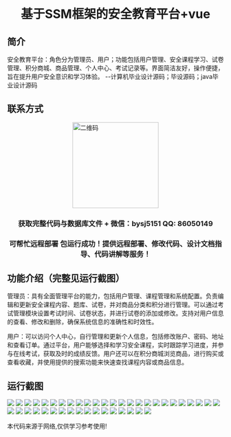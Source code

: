 <p><h1 align="center">基于SSM框架的安全教育平台+vue</h1></p>

## 简介
安全教育平台：角色分为管理员、用户；功能包括用户管理、安全课程学习、试卷管理、积分商城、商品管理、个人中心、考试记录等。界面简洁友好，操作便捷，旨在提升用户安全意识和学习体验。    --计算机毕业设计源码；毕设源码；java毕业设计源码


## 联系方式
<img src="https://bs-1329754181.cos.ap-shanghai.myqcloud.com/wx.jpg" alt="二维码" style="display: block; margin: 0 auto;" width="200px">
<p><h3 align="center">获取完整代码与数据库文件 + 微信：bysj5151 QQ: 86050149</h3></p>
<p><h3 align="center">可帮忙远程部署 包运行成功！提供远程部署、修改代码、设计文档指导、代码讲解等服务！</h3></p>

## 功能介绍（完整见运行截图）
管理员：具有全面管理平台的能力，包括用户管理、课程管理和系统配置。负责编辑和更新安全课程内容、题库、试卷，并对商品分类和积分进行管理。可以通过考试管理模块设置考试时间、试卷状态，并进行试卷的添加或修改。支持对用户信息的查看、修改和删除，确保系统信息的准确性和时效性。

用户：可以访问个人中心，自行管理和更新个人信息，包括修改账户、密码、地址和查看订单。通过平台，用户能够选择和学习安全课程，实时跟踪学习进度，并参与在线考试，获取及时的成绩反馈。用户还可以在积分商城浏览商品，进行购买或查看收藏，并使用提供的搜索功能来快速查找课程内容或商品信息。


## 运行截图
![](https://bs-1329754181.cos.ap-shanghai.myqcloud.com/ssm/SecurityEducationPlatform/img/001.jpg)
![](https://bs-1329754181.cos.ap-shanghai.myqcloud.com/ssm/SecurityEducationPlatform/img/002.jpg)
![](https://bs-1329754181.cos.ap-shanghai.myqcloud.com/ssm/SecurityEducationPlatform/img/003.jpg)
![](https://bs-1329754181.cos.ap-shanghai.myqcloud.com/ssm/SecurityEducationPlatform/img/004.jpg)
![](https://bs-1329754181.cos.ap-shanghai.myqcloud.com/ssm/SecurityEducationPlatform/img/005.jpg)
![](https://bs-1329754181.cos.ap-shanghai.myqcloud.com/ssm/SecurityEducationPlatform/img/006.jpg)
![](https://bs-1329754181.cos.ap-shanghai.myqcloud.com/ssm/SecurityEducationPlatform/img/007.jpg)
![](https://bs-1329754181.cos.ap-shanghai.myqcloud.com/ssm/SecurityEducationPlatform/img/008.jpg)
![](https://bs-1329754181.cos.ap-shanghai.myqcloud.com/ssm/SecurityEducationPlatform/img/009.jpg)
![](https://bs-1329754181.cos.ap-shanghai.myqcloud.com/ssm/SecurityEducationPlatform/img/010.jpg)
![](https://bs-1329754181.cos.ap-shanghai.myqcloud.com/ssm/SecurityEducationPlatform/img/011.jpg)
![](https://bs-1329754181.cos.ap-shanghai.myqcloud.com/ssm/SecurityEducationPlatform/img/012.jpg)
![](https://bs-1329754181.cos.ap-shanghai.myqcloud.com/ssm/SecurityEducationPlatform/img/013.jpg)
![](https://bs-1329754181.cos.ap-shanghai.myqcloud.com/ssm/SecurityEducationPlatform/img/014.jpg)
![](https://bs-1329754181.cos.ap-shanghai.myqcloud.com/ssm/SecurityEducationPlatform/img/015.jpg)
![](https://bs-1329754181.cos.ap-shanghai.myqcloud.com/ssm/SecurityEducationPlatform/img/016.jpg)
![](https://bs-1329754181.cos.ap-shanghai.myqcloud.com/ssm/SecurityEducationPlatform/img/017.jpg)
![](https://bs-1329754181.cos.ap-shanghai.myqcloud.com/ssm/SecurityEducationPlatform/img/018.jpg)
![](https://bs-1329754181.cos.ap-shanghai.myqcloud.com/ssm/SecurityEducationPlatform/img/019.jpg)
![](https://bs-1329754181.cos.ap-shanghai.myqcloud.com/ssm/SecurityEducationPlatform/img/020.jpg)
![](https://bs-1329754181.cos.ap-shanghai.myqcloud.com/ssm/SecurityEducationPlatform/img/021.jpg)
![](https://bs-1329754181.cos.ap-shanghai.myqcloud.com/ssm/SecurityEducationPlatform/img/022.jpg)
![](https://bs-1329754181.cos.ap-shanghai.myqcloud.com/ssm/SecurityEducationPlatform/img/023.jpg)
![](https://bs-1329754181.cos.ap-shanghai.myqcloud.com/ssm/SecurityEducationPlatform/img/024.jpg)
![](https://bs-1329754181.cos.ap-shanghai.myqcloud.com/ssm/SecurityEducationPlatform/img/025.jpg)
![](https://bs-1329754181.cos.ap-shanghai.myqcloud.com/ssm/SecurityEducationPlatform/img/026.jpg)
![](https://bs-1329754181.cos.ap-shanghai.myqcloud.com/ssm/SecurityEducationPlatform/img/027.jpg)
![](https://bs-1329754181.cos.ap-shanghai.myqcloud.com/ssm/SecurityEducationPlatform/img/028.jpg)
![](https://bs-1329754181.cos.ap-shanghai.myqcloud.com/ssm/SecurityEducationPlatform/img/029.jpg)
![](https://bs-1329754181.cos.ap-shanghai.myqcloud.com/ssm/SecurityEducationPlatform/img/030.jpg)
![](https://bs-1329754181.cos.ap-shanghai.myqcloud.com/ssm/SecurityEducationPlatform/img/031.jpg)
![](https://bs-1329754181.cos.ap-shanghai.myqcloud.com/ssm/SecurityEducationPlatform/img/032.jpg)
![](https://bs-1329754181.cos.ap-shanghai.myqcloud.com/ssm/SecurityEducationPlatform/img/033.jpg)
![](https://bs-1329754181.cos.ap-shanghai.myqcloud.com/ssm/SecurityEducationPlatform/img/034.jpg)
![](https://bs-1329754181.cos.ap-shanghai.myqcloud.com/ssm/SecurityEducationPlatform/img/035.jpg)
![](https://bs-1329754181.cos.ap-shanghai.myqcloud.com/ssm/SecurityEducationPlatform/img/036.jpg)
![](https://bs-1329754181.cos.ap-shanghai.myqcloud.com/ssm/SecurityEducationPlatform/img/037.jpg)
![](https://bs-1329754181.cos.ap-shanghai.myqcloud.com/ssm/SecurityEducationPlatform/img/038.jpg)
![](https://bs-1329754181.cos.ap-shanghai.myqcloud.com/ssm/SecurityEducationPlatform/img/039.jpg)
![](https://bs-1329754181.cos.ap-shanghai.myqcloud.com/ssm/SecurityEducationPlatform/img/040.jpg)
![](https://bs-1329754181.cos.ap-shanghai.myqcloud.com/ssm/SecurityEducationPlatform/img/041.jpg)
![](https://bs-1329754181.cos.ap-shanghai.myqcloud.com/ssm/SecurityEducationPlatform/img/042.jpg)

<p>本代码来源于网络,仅供学习参考使用!</p>
